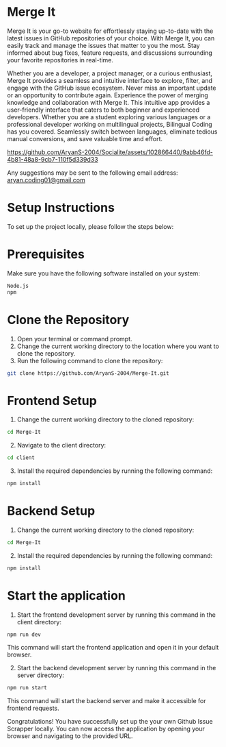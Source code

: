 # Merge It

Merge It is your go-to website for effortlessly staying up-to-date with the latest issues in GitHub repositories of your choice. With Merge It, you can easily track and manage the issues that matter to you the most. Stay informed about bug fixes, feature requests, and discussions surrounding your favorite repositories in real-time.

Whether you are a developer, a project manager, or a curious enthusiast, Merge It provides a seamless and intuitive interface to explore, filter, and engage with the GitHub issue ecosystem. Never miss an important update or an opportunity to contribute again. Experience the power of merging knowledge and collaboration with Merge It.
This intuitive app provides a user-friendly interface that caters to both beginner and experienced developers. Whether you are a student exploring various languages or a professional developer working on multilingual projects, Bilingual Coding has you covered. Seamlessly switch between languages, eliminate tedious manual conversions, and save valuable time and effort.

https://github.com/AryanS-2004/Socialite/assets/102866440/9abb46fd-4b81-48a8-9cb7-110f5d339d33

Any suggestions may be sent to the following email address: aryan.coding01@gmail.com


# Setup Instructions

To set up the project locally, please follow the steps below:

# Prerequisites
Make sure you have the following software installed on your system:
```bash
Node.js
npm
```

# Clone the Repository
1. Open your terminal or command prompt.
2. Change the current working directory to the location where you want to clone the repository.
3. Run the following command to clone the repository:
```bash  
git clone https://github.com/AryanS-2004/Merge-It.git
```

# Frontend Setup
1. Change the current working directory to the cloned repository:
```bash 
cd Merge-It
```

2. Navigate to the client directory:
```bash
cd client
```

3. Install the required dependencies by running the following command:  
```bash
npm install
```

# Backend Setup
1. Change the current working directory to the cloned repository: 
```bash
cd Merge-It
```

2. Install the required dependencies by running the following command:  
```bash
npm install
```

# Start the application
1. Start the frontend development server by running this command in the client directory:  
```bash
npm run dev
```
   This command will start the frontend application and open it in your default browser.

2. Start the backend development server  by running this command in the server directory:
```bash   
npm run start
```

   This command will start the backend server and make it accessible for frontend requests.

Congratulations! You have successfully set up the your own Github Issue Scrapper locally. You can now access the application by opening your browser and navigating to the provided URL.
